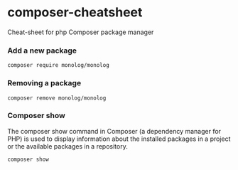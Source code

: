 # composer-cheatsheet
Cheat-sheet for php Composer package manager 

### Add a new package
```
composer require monolog/monolog
```

### Removing a package
```
composer remove monolog/monolog
```

### Composer show
The composer show command in Composer (a dependency manager for PHP) is used to display information about the installed packages in a project or the available packages in a repository. 

```
composer show
```
